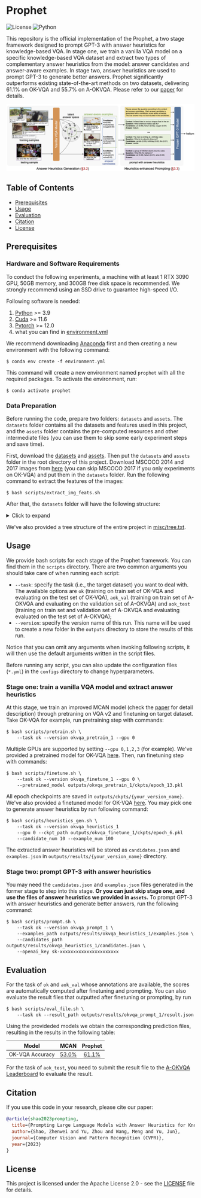 # Prophet

![License](https://img.shields.io/badge/license-Apache%202.0-blue)
![Python](https://img.shields.io/badge/python-3.9-blue)

This repository is the official implementation of the Prophet, a two stage framework designed to prompt GPT-3 with answer heuristics for knowledge-based VQA. In stage one, we train a vanilla VQA model on a specific knowledge-based VQA dataset and extract two types of complementary answer heuristics from the model: answer candidates and answer-aware examples. In stage two, answer heuristics are used to prompt GPT-3 to generate better answers. Prophet significantly outperforms existing state-of-the-art methods on two datasets, delivering 61.1% on OK-VQA and 55.7% on A-OKVQA. Please refer to our [paper](https://arxiv.org/pdf/2303.01903.pdf) for details.

![prophet](misc/framework.png)

## Table of Contents

- [Prerequisites](#prerequisites)
- [Usage](#usage)
- [Evaluation](#evaluation)
- [Citation](#citation)
- [License](#license)
<!-- - [Acknowledgement](#acknowledgement) -->

## Prerequisites

### Hardware and Software Requirements

To conduct the following experiments, a machine with at least 1 RTX 3090 GPU, 50GB memory, and 300GB free disk space is recommended. We strongly recommend using an SSD drive to guarantee high-speed I/O.

Following software is needed:

1. [Python](https://www.python.org/downloads/) >= 3.9
2. [Cuda](https://developer.nvidia.com/cuda-toolkit) >= 11.6
3. [Pytorch](https://pytorch.org/get-started/locally/) >= 12.0
5. what you can find in [environment.yml](environment.yml)

We recommend downloading [Anaconda](https://www.anaconda.com/) first and then creating a new environment with the following command:

``` shell
$ conda env create -f environment.yml
```

This command will create a new environment named `prophet` with all the required packages. To activate the environment, run:

``` shell
$ conda activate prophet
```

### Data Preparation

Before running the code, prepare two folders: `datasets` and `assets`. The `datasets` folder contains all the datasets and features used in this project, and the `assets` folder contains the pre-computed resources and other intermediate files (you can use them to skip some early experiment steps and save time).

First, download the [datasets](https://awma1-my.sharepoint.com/:u:/g/personal/yuz_l0_tn/Ebzd7EANzHVHnh3FvYvCJ7kBkJf56iT1Obe5L2PZAzgM2g?download=1) and [assets](https://awma1-my.sharepoint.com/:u:/g/personal/yuz_l0_tn/Ec5NPIswAxlEqi74qwGjIf0BKInF0O6nwW5dtn4h3GOUsQ?download=1). Then put the `datasets` and `assets` folder in the root directory of this project. Download MSCOCO 2014 and 2017 images from [here](https://cocodataset.org/#download) (you can skip MSCOCO 2017 if you only experiments on OK-VQA) and put them in the `datasets` folder. Run the following command to extract the features of the images:

``` shell
$ bash scripts/extract_img_feats.sh
```

After that, the `datasets` folder will have the following structure:

<details>
<summary>Click to expand</summary>

```
datasets
├── aokvqa
│   ├── aokvqa_v1p0_test.json
│   ├── aokvqa_v1p0_train.json
│   └── aokvqa_v1p0_val.json
├── coco2014
│   ├── train2014
│   └── val2014
├── coco2014_feats
│   ├── train2014
│   └── val2014
├── coco2017
│   ├── test2017
│   ├── train2017
│   └── val2017
├── coco2017_feats
│   ├── test2017
│   ├── train2017
│   └── val2017
├── okvqa
│   ├── mscoco_train2014_annotations.json
│   ├── mscoco_val2014_annotations.json
│   ├── OpenEnded_mscoco_train2014_questions.json
│   └── OpenEnded_mscoco_val2014_questions.json
└── vqav2
    ├── v2_mscoco_train2014_annotations.json
    ├── v2_mscoco_val2014_annotations.json
    ├── v2_OpenEnded_mscoco_train2014_questions.json
    ├── v2_OpenEnded_mscoco_val2014_questions.json
    ├── v2valvg_no_ok_annotations.json
    ├── v2valvg_no_ok_questions.json
    ├── vg_annotations.json
    └── vg_questions.json
```
</details>

We've also provided a tree structure of the entire project in [misc/tree.txt](misc/tree.txt).

## Usage

We provide bash scripts for each stage of the Prophet framework. You can find them in the `scripts` directory. There are two common arguments you should take care of when running each script:

- `--task`: specify the task (i.e., the target dataset) you want to deal with. The available options are `ok` (training on train set of OK-VQA and evaluating on the test set of OK-VQA), `aok_val` (training on train set of A-OKVQA and evaluating on the validation set of A-OKVQA) and `aok_test` (training on train set and validation set of A-OKVQA and evaluating evaluated on the test set of A-OKVQA);
- `--version`: specify the version name of this run. This name will be used to create a new folder in the `outputs` directory to store the results of this run.

Notice that you can omit any arguments when invoking following scripts, it will then use the default arguments written in the script files.

Before running any script, you can also update the configuration files (`*.yml`) in the `configs` directory to change hyperparameters.

### Stage one: train a vanilla VQA model and extract answer heuristics

At this stage, we train an improved MCAN model (check the [paper](https://arxiv.org/pdf/2303.01903.pdf) for detail description) through pretraning on VQA v2 and finetuning on target dataset. Take OK-VQA for example, run pretraining step with commands:

```shell
$ bash scripts/pretrain.sh \
    --task ok --version okvqa_pretrain_1 --gpu 0
```
Multiple GPUs are supported by setting `--gpu 0,1,2,3` (for example). We've provided a pretrained model for OK-VQA [here](https://awma1-my.sharepoint.com/:u:/g/personal/yuz_l0_tn/EcdTatraOqRJnZXBDXfr7QQBPtn8QYCa2m3Pvq0LlEml9Q?download=1). Then, run finetuning step with commands:

```shell
$ bash scripts/finetune.sh \
    --task ok --version okvqa_finetune_1 --gpu 0 \
    --pretrained_model outputs/okvqa_pretrain_1/ckpts/epoch_13.pkl
```

All epoch checkpoints are saved in `outputs/ckpts/{your_version_name}`. We've also provided a finetuned model for OK-VQA [here](https://awma1-my.sharepoint.com/:u:/g/personal/yuz_l0_tn/ESUb093PgyZFtLnU_RIYJQsBN_PU0jJdu-eFUb1-4T4mIQ?download=1). You may pick one to generate answer heuristics by run following command:

```shell
$ bash scripts/heuristics_gen.sh \
    --task ok --version okvqa_heuristics_1
    --gpu 0 --ckpt_path outputs/okvqa_finetune_1/ckpts/epoch_6.pkl
    --candidate_num 10 --example_num 100
```

The extracted answer heuristics will be stored as `candidates.json` and `examples.json` in `outputs/results/{your_version_name}` directory.

### Stage two: prompt GPT-3 with answer heuristics

You may need the `candidates.json` and `examples.json` files generated in the former stage to step into this stage. **Or you can just skip stage one, and use the files of answer heuristics we provided in `assets`.** To prompt GPT-3 with answer heuristics and generate better answers, run the following command:

```shell
$ bash scripts/prompt.sh \
    --task ok --version okvqa_prompt_1 \
    --examples_path outputs/results/okvqa_heuristics_1/examples.json \ 
    --candidates_path outputs/results/okvqa_heuristics_1/candidates.json \
    --openai_key sk-xxxxxxxxxxxxxxxxxxxxxx
```

## Evaluation

For the task of `ok` and `aok_val` whose annotations are available, the scores are automatically computed after finetuning and prompting. You can also evaluate the result files that outputted after finetuning or prompting, by run

```shell
$ bash scripts/eval_file.sh \
    --task ok --result_path outputs/results/okvqa_prompt_1/result.json
```

Using the provideded models we obtain the corresponding prediction files, resulting in the results in the following table:

| Model | MCAN | Prophet |
| :---: | :---: | :---: |
| OK-VQA Accuracy | [53.0%](https://awma1-my.sharepoint.com/:u:/g/personal/yuz_l0_tn/EVPAUDjTWX9Gn3GIqj7JwUoB5HMWwL3SRnNf18dSckJBOw?download=1) | [61.1%](https://awma1-my.sharepoint.com/:u:/g/personal/yuz_l0_tn/EUqH0N4fLVdPsLYJ48Wl_gsBneZzyGR23Tv5P9RskOBwNQ?download=1) |

For the task of `aok_test`, you need to submit the result file to the [A-OKVQA Leaderboard](https://leaderboard.allenai.org/a-okvqa/submissions/public) to evaluate the result.

## Citation

If you use this code in your research, please cite our paper:

```BibTex
@article{shao2023prompting,
  title={Prompting Large Language Models with Answer Heuristics for Knowledge-based Visual Question Answering},
  author={Shao, Zhenwei and Yu, Zhou and Wang, Meng and Yu, Jun},
  journal={Computer Vision and Pattern Recognition (CVPR)},
  year={2023}
}
```

## License

This project is licensed under the Apache License 2.0 - see the [LICENSE](LICENSE) file for details.